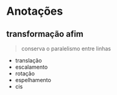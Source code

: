 # Anotações
## transformação afim
> conserva o paralelismo entre linhas
- translação
- escalamento
- rotação
- espelhamento
- cis
